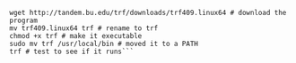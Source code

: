 ```sudo apt install build-essential libpng-dev zlib1g-dev # dependencies
wget http://tandem.bu.edu/trf/downloads/trf409.linux64 # download the program
mv trf409.linux64 trf # rename to trf
chmod +x trf # make it executable
sudo mv trf /usr/local/bin # moved it to a PATH
trf # test to see if it runs```
